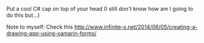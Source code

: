 Put a cool C# cap on top of your head
(I still don't know how am I going to do this but...)











Note to myself: Check this http://www.infinite-x.net/2014/06/05/creating-a-drawing-app-using-xamarin-forms/